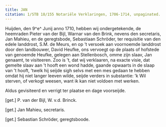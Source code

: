 ```yaml
---
title: JAN
citation: 1/STB 18/155 Notariële Verklaringen, 1706-1714, unpaginated.
---
```


Huijden, den 9^e^ Junij anno 1710, hebben wij ondergetekende, de heemraden Pieter van der Bijl, Warnar van den Brink, nevens den secretaris, Jan Mahieu, en de geregtsbode, Sebastiaan Schröder, ter requisitie van den edele landdrost, S.M. de Meurs, en op ’t versoek aan voornoemde landdrost door den landbouwer, David Heufke, ons vervoegt op de plaats of hofstede van genoemde Heufke, gelegen aan Stellenbosch, omme zijn slaav, Jan genaamt, te visiteeren. Zoo is ’t, dat wij verklaaren, na exacte visie, dat gemelte slaav aan ’t hooft een wond hadde, gaande opwaarts in de slaap van ’t hooft, ’twelk hij seijde sigh selvs met een mes gedaan te hebben omdat hij niet langer leeven wilde, seijde verders in substantie: ’k Wil sterven, of verkogt weesen, want ik kan niet voldoen met werken.

Aldus gevisiteerd en verrigt ter plaatse en dage voorseijde.

\[get.\] P. van der Bijl, W. v.d. Brinck.

\[get.\] Jan Mahieu, secretaris.

\[get.\] Sebastian Schröder, geregtsboode.

